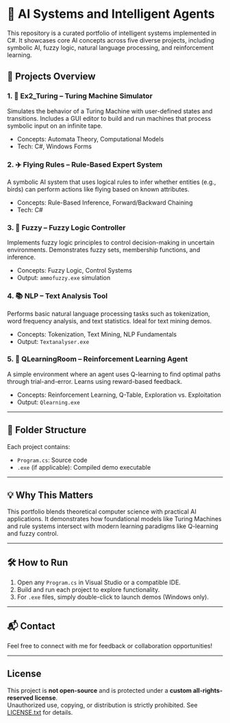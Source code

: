 # 🧠 AI Systems and Intelligent Agents

This repository is a curated portfolio of intelligent systems implemented in C#. It showcases core AI concepts across five diverse projects, including symbolic AI, fuzzy logic, natural language processing, and reinforcement learning.

## 🚀 Projects Overview

### 1. 🧾 Ex2_Turing – Turing Machine Simulator
Simulates the behavior of a Turing Machine with user-defined states and transitions. Includes a GUI editor to build and run machines that process symbolic input on an infinite tape.

- Concepts: Automata Theory, Computational Models
- Tech: C#, Windows Forms

### 2. ✈️ Flying Rules – Rule-Based Expert System
A symbolic AI system that uses logical rules to infer whether entities (e.g., birds) can perform actions like flying based on known attributes.

- Concepts: Rule-Based Inference, Forward/Backward Chaining
- Tech: C#

### 3. 🎯 Fuzzy – Fuzzy Logic Controller
Implements fuzzy logic principles to control decision-making in uncertain environments. Demonstrates fuzzy sets, membership functions, and inference.

- Concepts: Fuzzy Logic, Control Systems
- Output: `ammofuzzy.exe` simulation

### 4. 📚 NLP – Text Analysis Tool
Performs basic natural language processing tasks such as tokenization, word frequency analysis, and text statistics. Ideal for text mining demos.

- Concepts: Tokenization, Text Mining, NLP Fundamentals
- Output: `Textanalyser.exe`

### 5. 🧠 QLearningRoom – Reinforcement Learning Agent
A simple environment where an agent uses Q-learning to find optimal paths through trial-and-error. Learns using reward-based feedback.

- Concepts: Reinforcement Learning, Q-Table, Exploration vs. Exploitation
- Output: `Qlearning.exe`

---

## 📁 Folder Structure


Each project contains:
- `Program.cs`: Source code
- `.exe` (if applicable): Compiled demo executable

---

## 💡 Why This Matters

This portfolio blends theoretical computer science with practical AI applications. It demonstrates how foundational models like Turing Machines and rule systems intersect with modern learning paradigms like Q-learning and fuzzy control.

---

## 🛠️ How to Run

1. Open any `Program.cs` in Visual Studio or a compatible IDE.
2. Build and run each project to explore functionality.
3. For `.exe` files, simply double-click to launch demos (Windows only).

---

## 📬 Contact

Feel free to connect with me for feedback or collaboration opportunities!

---



## License

This project is **not open-source** and is protected under a **custom all-rights-reserved license**.  
Unauthorized use, copying, or distribution is strictly prohibited. See [LICENSE.txt](LICENSE.txt) for details.
